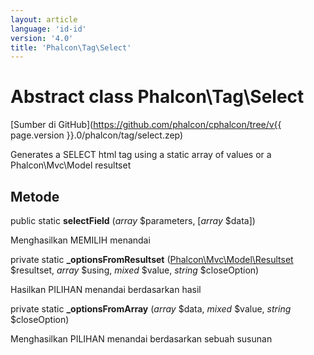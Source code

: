 ```yaml
---
layout: article
language: 'id-id'
version: '4.0'
title: 'Phalcon\Tag\Select'
---
```

# Abstract class **Phalcon\Tag\Select**

[Sumber di GitHub](https://github.com/phalcon/cphalcon/tree/v{{ page.version }}.0/phalcon/tag/select.zep)

Generates a SELECT html tag using a static array of values or a Phalcon\Mvc\Model resultset

## Metode

public static **selectField** (*array* $parameters, [*array* $data])

Menghasilkan MEMILIH menandai

private static **_optionsFromResultset** ([Phalcon\Mvc\Model\Resultset](Phalcon_Mvc_Model_Resultset) $resultset, *array* $using, *mixed* $value, *string* $closeOption)

Hasilkan PILIHAN menandai berdasarkan hasil

private static **_optionsFromArray** (*array* $data, *mixed* $value, *string* $closeOption)

Menghasilkan PILIHAN menandai berdasarkan sebuah susunan